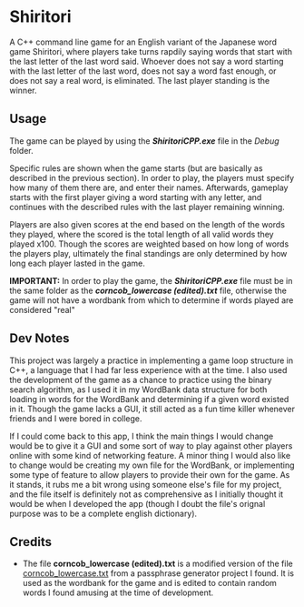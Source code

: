 # Shiritori
A C++ command line game for an English variant of the Japanese word game Shiritori, where players take turns rapdily saying words that start with the last letter of the last word said. Whoever does not say a word starting with the last letter of the last word, does not say a word fast enough, or does not say a real word, is eliminated. The last player standing is the winner.

## Usage
The game can be played by using the ***ShiritoriCPP.exe*** file in the *Debug* folder. 

Specific rules are shown when the game starts (but are basically as described in the previous section). In order to play, the players must specify how many of them there are, and enter their names. Afterwards, gameplay starts with the first player giving a word starting with any letter, and continues with the described rules with the last player remaining winning. 

Players are also given scores at the end based on the length of the words they played, where the scored is the total length of all valid words they played x100. Though the scores are weighted based on how long of words the players play, ultimately the final standings are only determined by how long each player lasted in the game.

**IMPORTANT:** In order to play the game, the ***ShiritoriCPP.exe*** file must be in the same folder as the ***corncob_lowercase (edited).txt*** file, otherwise the game will not have a wordbank from which to determine if words played are considered "real"

## Dev Notes
This project was largely a practice in implementing a game loop structure in C++, a language that I had far less experience with at the time. I also used the development of the game as a chance to practice using the binary search algorithm, as I used it in my WordBank data structure for both loading in words for the WordBank and determining if a given word existed in it. Though the game lacks a GUI, it still acted as a fun time killer whenever friends and I were bored in college.

If I could come back to this app, I think the main things I would change would be to give it a GUI and some sort of way to play against other players online with some kind of networking feature. A minor thing I would also like to change would be creating my own file for the WordBank, or implementing some type of feature to allow players to provide their own for the game. As it stands, it rubs me a bit wrong using someone else's file for my project, and the file itself is definitely not as comprehensive as I initially thought it would be when I developed the app (though I doubt the file's orignal purpose was to be a complete english dictionary).

## Credits
* The file **corncob_lowercase (edited).txt** is a modified version of
the file [corncob_lowercase.txt](https://github.com/pjackowski/passphrase-gen/blob/master/corncob-lowercase.txt) from a passphrase generator project I found. It is used as the wordbank for the game and is edited to contain random words I found amusing at the time of development.
